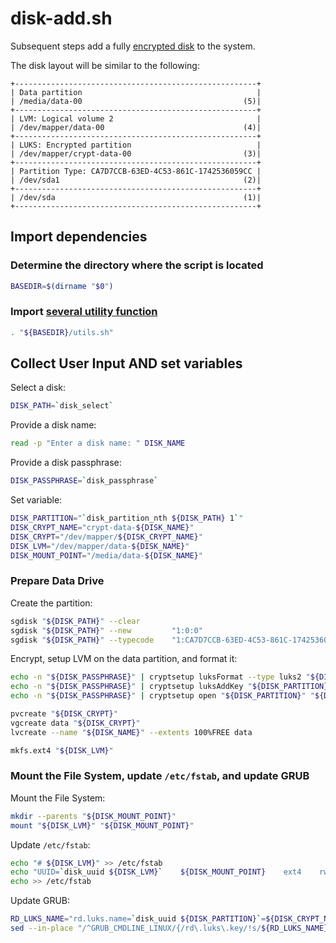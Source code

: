 # disk-add.sh

Subsequent steps add a fully [encrypted disk][arch_system_encryption] to the system.

The disk layout will be similar to the following:
```
+------------------------------------------------------+
| Data partition                                       |
| /media/data-00                                    (5)|
+------------------------------------------------------+
| LVM: Logical volume 2                                |
| /dev/mapper/data-00                               (4)|
+------------------------------------------------------+
| LUKS: Encrypted partition                            |
| /dev/mapper/crypt-data-00                         (3)|
+------------------------------------------------------+
| Partition Type: CA7D7CCB-63ED-4C53-861C-1742536059CC |
| /dev/sda1                                         (2)|
+------------------------------------------------------+
| /dev/sda                                          (1)|
+------------------------------------------------------+
```


## Import dependencies

### Determine the directory where the script is located
```sh
BASEDIR=$(dirname "$0")
```

### Import [several utility function](./utils.md)
```sh
. "${BASEDIR}/utils.sh"
```


## Collect User Input AND set variables
Select a disk:
```sh
DISK_PATH=`disk_select`
```

Provide a disk name:
```sh
read -p "Enter a disk name: " DISK_NAME
```

Provide a disk passphrase:
```sh 
DISK_PASSPHRASE=`disk_passphrase`
```

Set variable:
```sh
DISK_PARTITION="`disk_partition_nth ${DISK_PATH} 1`"
DISK_CRYPT_NAME="crypt-data-${DISK_NAME}"
DISK_CRYPT="/dev/mapper/${DISK_CRYPT_NAME}"
DISK_LVM="/dev/mapper/data-${DISK_NAME}"
DISK_MOUNT_POINT="/media/data-${DISK_NAME}"
```


### Prepare Data Drive
Create the partition:
```sh
sgdisk "${DISK_PATH}" --clear
sgdisk "${DISK_PATH}" --new         "1:0:0"
sgdisk "${DISK_PATH}" --typecode    "1:CA7D7CCB-63ED-4C53-861C-1742536059CC"
```

Encrypt, setup LVM on the data partition, and format it:
```sh
echo -n "${DISK_PASSPHRASE}" | cryptsetup luksFormat --type luks2 "${DISK_PARTITION}" -
echo -n "${DISK_PASSPHRASE}" | cryptsetup luksAddKey "${DISK_PARTITION}" /keys/luks.key -
echo -n "${DISK_PASSPHRASE}" | cryptsetup open "${DISK_PARTITION}" "${DISK_CRYPT_NAME}" -

pvcreate "${DISK_CRYPT}"
vgcreate data "${DISK_CRYPT}"
lvcreate --name "${DISK_NAME}" --extents 100%FREE data

mkfs.ext4 "${DISK_LVM}"
```


### Mount the File System, update `/etc/fstab`, and update GRUB

Mount the File System:
```sh
mkdir --parents "${DISK_MOUNT_POINT}"
mount "${DISK_LVM}" "${DISK_MOUNT_POINT}"
```

Update `/etc/fstab`:
```sh
echo "# ${DISK_LVM}" >> /etc/fstab
echo "UUID=`disk_uuid ${DISK_LVM}`    ${DISK_MOUNT_POINT}    ext4    rw,relatime,data=ordered    0 2" >> /etc/fstab
echo >> /etc/fstab
```

Update GRUB:
```sh
RD_LUKS_NAME="rd.luks.name=`disk_uuid ${DISK_PARTITION}`=${DISK_CRYPT_NAME}"
sed --in-place "/^GRUB_CMDLINE_LINUX/{/rd\.luks\.key/!s/${RD_LUKS_NAME}/${RD_LUKS_NAME} rd\.luks\.key/}" /etc/default/grub
```

[arch_system_encryption]: https://wiki.archlinux.org/index.php/Dm-crypt/Encrypting_an_entire_system#LVM_on_LUKS "Arch Linux System Encryption"
